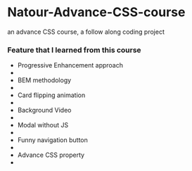 # Natour-Advance-CSS-course
an advance CSS course, a follow along coding project
<br>
<h3>Feature that I learned from this course</h3>
<ul>
  <li>Progressive Enhancement approach<li>
  <li>BEM methodology<li>
  <li>Card flipping animation<li>
  <li>Background Video<li>
  <li>Modal without JS<li>
  <li>Funny navigation button<li>
  <li>Advance CSS property<li>
</ul>
